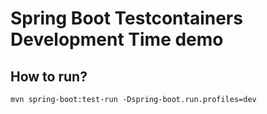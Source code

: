 # Spring Boot Testcontainers Development Time demo

## How to run?

```shell
mvn spring-boot:test-run -Dspring-boot.run.profiles=dev
```